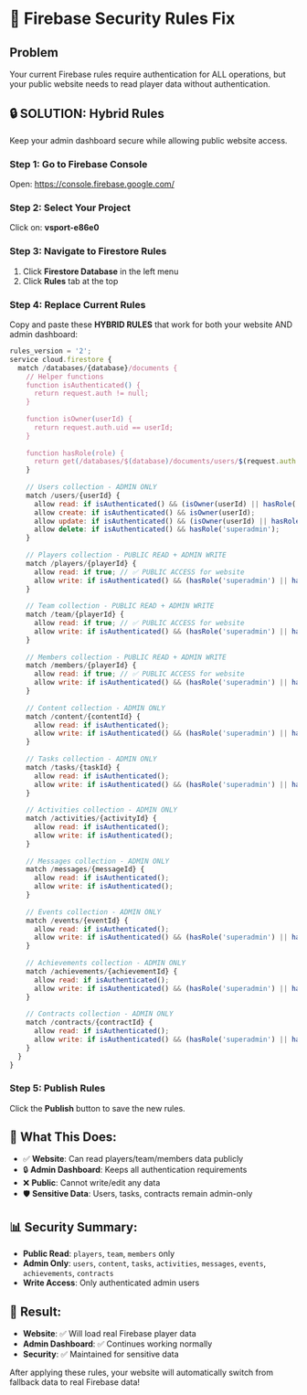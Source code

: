 # 🔧 Firebase Security Rules Fix

## Problem
Your current Firebase rules require authentication for ALL operations, but your public website needs to read player data without authentication.

## 🔒 SOLUTION: Hybrid Rules
Keep your admin dashboard secure while allowing public website access.

### Step 1: Go to Firebase Console
Open: https://console.firebase.google.com/

### Step 2: Select Your Project
Click on: **vsport-e86e0**

### Step 3: Navigate to Firestore Rules
1. Click **Firestore Database** in the left menu
2. Click **Rules** tab at the top

### Step 4: Replace Current Rules
Copy and paste these **HYBRID RULES** that work for both your website AND admin dashboard:

```javascript
rules_version = '2';
service cloud.firestore {
  match /databases/{database}/documents {
    // Helper functions
    function isAuthenticated() {
      return request.auth != null;
    }
    
    function isOwner(userId) {
      return request.auth.uid == userId;
    }
    
    function hasRole(role) {
      return get(/databases/$(database)/documents/users/$(request.auth.uid)).data.role == role;
    }
    
    // Users collection - ADMIN ONLY
    match /users/{userId} {
      allow read: if isAuthenticated() && (isOwner(userId) || hasRole('superadmin'));
      allow create: if isAuthenticated() && isOwner(userId);
      allow update: if isAuthenticated() && (isOwner(userId) || hasRole('superadmin'));
      allow delete: if isAuthenticated() && hasRole('superadmin');
    }
    
    // Players collection - PUBLIC READ + ADMIN WRITE
    match /players/{playerId} {
      allow read: if true; // ✅ PUBLIC ACCESS for website
      allow write: if isAuthenticated() && (hasRole('superadmin') || hasRole('manager') || hasRole('agent'));
    }
    
    // Team collection - PUBLIC READ + ADMIN WRITE  
    match /team/{playerId} {
      allow read: if true; // ✅ PUBLIC ACCESS for website
      allow write: if isAuthenticated() && (hasRole('superadmin') || hasRole('manager') || hasRole('agent'));
    }
    
    // Members collection - PUBLIC READ + ADMIN WRITE
    match /members/{playerId} {
      allow read: if true; // ✅ PUBLIC ACCESS for website
      allow write: if isAuthenticated() && (hasRole('superadmin') || hasRole('manager') || hasRole('agent'));
    }
    
    // Content collection - ADMIN ONLY
    match /content/{contentId} {
      allow read: if isAuthenticated();
      allow write: if isAuthenticated() && (hasRole('superadmin') || hasRole('content'));
    }
    
    // Tasks collection - ADMIN ONLY
    match /tasks/{taskId} {
      allow read: if isAuthenticated();
      allow write: if isAuthenticated() && (hasRole('superadmin') || hasRole('manager'));
    }
    
    // Activities collection - ADMIN ONLY
    match /activities/{activityId} {
      allow read: if isAuthenticated();
      allow write: if isAuthenticated();
    }
    
    // Messages collection - ADMIN ONLY
    match /messages/{messageId} {
      allow read: if isAuthenticated();
      allow write: if isAuthenticated();
    }
    
    // Events collection - ADMIN ONLY
    match /events/{eventId} {
      allow read: if isAuthenticated();
      allow write: if isAuthenticated() && (hasRole('superadmin') || hasRole('manager'));
    }
    
    // Achievements collection - ADMIN ONLY
    match /achievements/{achievementId} {
      allow read: if isAuthenticated();
      allow write: if isAuthenticated() && (hasRole('superadmin') || hasRole('manager') || hasRole('agent'));
    }
    
    // Contracts collection - ADMIN ONLY
    match /contracts/{contractId} {
      allow read: if isAuthenticated();
      allow write: if isAuthenticated() && (hasRole('superadmin') || hasRole('manager') || hasRole('agent'));
    }
  }
}
```

### Step 5: Publish Rules
Click the **Publish** button to save the new rules.

## 🎯 What This Does:
- ✅ **Website**: Can read players/team/members data publicly
- 🔒 **Admin Dashboard**: Keeps all authentication requirements
- ❌ **Public**: Cannot write/edit any data
- 🛡️ **Sensitive Data**: Users, tasks, contracts remain admin-only

## 📊 Security Summary:
- **Public Read**: `players`, `team`, `members` only
- **Admin Only**: `users`, `content`, `tasks`, `activities`, `messages`, `events`, `achievements`, `contracts`
- **Write Access**: Only authenticated admin users

## 🚀 Result:
- **Website**: ✅ Will load real Firebase player data
- **Admin Dashboard**: ✅ Continues working normally
- **Security**: ✅ Maintained for sensitive data

After applying these rules, your website will automatically switch from fallback data to real Firebase data! 